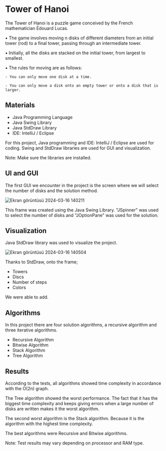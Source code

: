 # Tower of Hanoi

The Tower of Hanoi is a puzzle game conceived by the French mathematician Édouard Lucas.

▪  The game involves moving n disks of different diameters from an initial tower (rod) to a final tower, passing through an intermediate tower.

▪  Initially, all the disks are stacked on the initial tower, from largest to smallest.

▪ The rules for moving are as follows:

    - You can only move one disk at a time.
  
    - You can only move a disk onto an empty tower or onto a disk that is larger.

## Materials
- Java Programming Language
- Java Swing Library
- Java StdDraw Library
- IDE: IntelliJ / Eclipse
  
For this project, Java programming and IDE: IntelliJ / Eclipse are used for coding. Swing and StdDraw libraries are used for GUI and visualization.

Note: Make sure the libraries are installed.

## UI and GUI

The first GUI we encounter in the project is the screen where we will select the number of disks and the solution method.

![Ekran görüntüsü 2024-03-16 140211](https://github.com/OzgunGultekin/Tower-of-Hanoi-/assets/153070257/9a7040b6-f308-43f6-9c7c-f0c078787650)

This frame was created using the Java Swing Library. "JSpinner" was used to select the number of disks and "JOptionPane" was used for the solution.

## Visualization 
Java StdDraw library was used to visualize the project.

![Ekran görüntüsü 2024-03-16 140504](https://github.com/OzgunGultekin/Tower-of-Hanoi-/assets/153070257/7143cca8-c687-4648-8dbe-10c5d3a10827)


Thanks to StdDraw, onto the frame;

- Towers
- Discs
- Number of steps
- Colors
  
We were able to add.

## Algorithms 

In this project there are four solution algorithms, a recursive algorithm and three iterative algorithms.

- Recursive Algorithm
- Bitwise Algorithm
- Stack Algorithm
- Tree Algorithm

## Results

According to the tests, all algorithms showed time complexity in accordance with the O(2n) graph.

The Tree algorithm showed the worst performance. The fact that it has the biggest time complexity and keeps giving errors when a large number of disks are written makes it the worst algorithm.

The second worst algorithm is the Stack algorithm. Because it is the algorithm with the highest time complexity.

The best algorithms were Recursive and Bitwise algorithms.

Note: Test results may vary depending on processor and RAM type.



